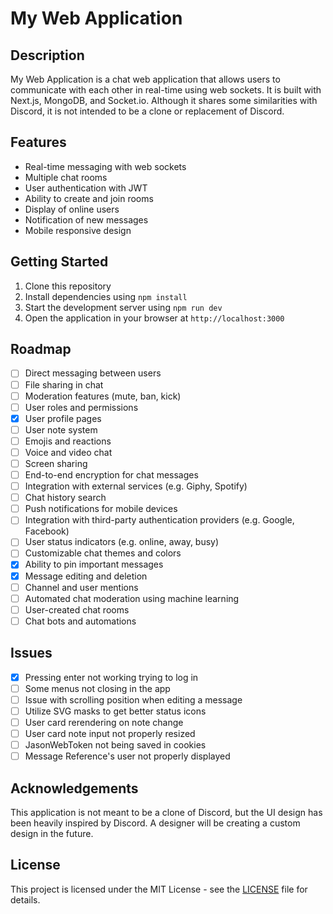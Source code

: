 # My Web Application

## Description
My Web Application is a chat web application that allows users to communicate with each other in real-time using web sockets. It is built with Next.js, MongoDB, and Socket.io. Although it shares some similarities with Discord, it is not intended to be a clone or replacement of Discord.

## Features
- Real-time messaging with web sockets
- Multiple chat rooms
- User authentication with JWT
- Ability to create and join rooms
- Display of online users
- Notification of new messages
- Mobile responsive design

## Getting Started
1. Clone this repository
2. Install dependencies using `npm install`
3. Start the development server using `npm run dev`
4. Open the application in your browser at `http://localhost:3000`

## Roadmap

- [ ] Direct messaging between users
- [ ] File sharing in chat
- [ ] Moderation features (mute, ban, kick)
- [ ] User roles and permissions
- [X] User profile pages
- [ ] User note system
- [ ] Emojis and reactions
- [ ] Voice and video chat
- [ ] Screen sharing
- [ ] End-to-end encryption for chat messages
- [ ] Integration with external services (e.g. Giphy, Spotify)
- [ ] Chat history search
- [ ] Push notifications for mobile devices
- [ ] Integration with third-party authentication providers (e.g. Google, Facebook)
- [ ] User status indicators (e.g. online, away, busy)
- [ ] Customizable chat themes and colors
- [X] Ability to pin important messages
- [X] Message editing and deletion
- [ ] Channel and user mentions
- [ ] Automated chat moderation using machine learning
- [ ] User-created chat rooms
- [ ] Chat bots and automations

## Issues

- [X] Pressing enter not working trying to log in
- [ ] Some menus not closing in the app
- [ ] Issue with scrolling position when editing a message
- [ ] Utilize SVG masks to get better status icons
- [ ] User card rerendering on note change
- [ ] User card note input not properly resized
- [ ] JasonWebToken not being saved in cookies
- [ ] Message Reference's user not properly displayed
  
## Acknowledgements
This application is not meant to be a clone of Discord, but the UI design has been heavily inspired by Discord. A designer will be creating a custom design in the future.

## License
This project is licensed under the MIT License - see the [LICENSE](LICENSE) file for details.
